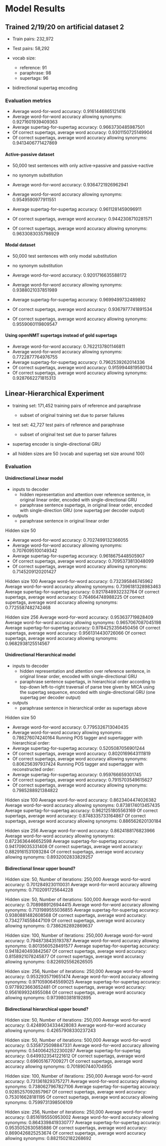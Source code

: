 # Model Results
## Trained 2/19/20 on artificial dataset 2

- Train pairs: 232,972
- Test pairs: 58,292

- vocab size:
  - reference: 91
  - paraphrase: 98
  - supertags: 96 

- bidirectional supertag encoding

### Evaluation metrics
- Average word-for-word accuracy:  0.9161446865121416
- Average word-for-word accuracy allowing synonyms: 0.9271601939409363
- Average supertag-for-supertag accuracy:  0.9663730485987501
- Of correct supertags, average word accuracy:  0.9301150725149904
- Of correct supertags, average word accuracy allowing synonyms: 0.9413406771427869

#### Active-passive dataset
- 50,000 test sentences with only active->passive and passive->active
- no synonym substitution

- Average word-for-word accuracy:  0.9364721926962941
- Average word-for-word accuracy allowing synonyms: 0.9549590977911551
- Average supertag-for-supertag accuracy:  0.9611281459096911
- Of correct supertags, average word accuracy:  0.9442308710281571
- Of correct supertags, average word accuracy allowing synonyms: 0.9633083035798929

#### Modal dataset
- 50,000 test sentences with only modal substitution
- no synonym substitution

- Average word-for-word accuracy:  0.9201716635588172
- Average word-for-word accuracy allowing synonyms: 0.9388021037851989
- Average supertag-for-supertag accuracy:  0.9699499732489892
- Of correct supertags, average word accuracy:  0.9367977741891534
- Of correct supertags, average word accuracy allowing synonyms: 0.9559060119809547

#### Using openNMT supertags instead of gold supertags
- Average word-for-word accuracy:  0.7622137801146811
- Average word-for-word accuracy allowing synonyms: 0.7722877764976755
- Average supertag-for-supertag accuracy:  0.7962539262014336
- Of correct supertags, average word accuracy:  0.9159944819580134
- Of correct supertags, average word accuracy allowing synonyms: 0.9287662271815313

## Linear-Hierarchical Experiment
- training set: 171,452 training pairs of reference and paraphrase
  - subset of original training set due to parser failures

- test set: 42,727 test pairs of reference and paraphrase
  - subset of original test set due to parser failures

- supertag encoder is single-directional GRU
- all hidden sizes are 50 (vocab and supertag set size around 100)

### Evaluation

#### Unidirectional Linear model
- inputs to decoder
  - hidden representation and attention over reference sentence, in original linear order, encoded with single-directional GRU
  - paraphrase sentence supertags, in original linear order, encoded with single-direction GRU (one supertag per decoder output)
- outputs
  - paraphrase sentence in original linear order

Hidden size 50
- Average word-for-word accuracy:  0.7027499132366055
- Average word-for-word accuracy allowing synonyms: 0.7076095100149342
- Average supertag-for-supertag accuracy:  0.9618675448505907
- Of correct supertags, average word accuracy:  0.7095373813048099
- Of correct supertags, average word accuracy allowing synonyms: 0.7145209120201427

Hidden size 100
Average word-for-word accuracy:  0.732395846745962
Average word-for-word accuracy allowing synonyms: 0.7396181328983463
Average supertag-for-supertag accuracy:  0.9217848932232764
Of correct supertags, average word accuracy:  0.764664748988225
Of correct supertags, average word accuracy allowing synonyms: 0.7725587482742468

Hidden size 256
Average word-for-word accuracy:  0.953637719828409
Average word-for-word accuracy allowing synonyms: 0.9657067087045198
Average supertag-for-supertag accuracy:  0.9784252356450456
Of correct supertags, average word accuracy:  0.9561314430726066
Of correct supertags, average word accuracy allowing synonyms: 0.9682938125514567

#### Unidirectional Hierarchical model
- inputs to decoder
  - hidden representation and attention over reference sentence, in original linear order, encoded with single-directional GRU
  - paraphrase sentence supertags, in hierarchical order according to top-down left-to-right traversal of parse tree given by MICA using the supertag sequence, encoded with single-directional GRU (one supertag per decoder output)
- outputs
  - paraphrase sentence in hierarchical order as supertags above

Hidden size 50
- Average word-for-word accuracy:  0.7795326713040435
- Average word-for-word accuracy allowing synonyms: 0.786276074240164
Running POS tagger and supertagger with hierarchical order:
- Average supertag-for-supertag accuracy:  0.5205087056901244
- Of correct supertags, average word accuracy:  0.8020169643111819
- Of correct supertags, average word accuracy allowing synonyms: 0.806256397937424
Running POS tagger and supertagger with reconstructed order:
- Average supertag-for-supertag accuracy:  0.959766659301745
- Of correct supertags, average word accuracy:  0.7915703549615627
- Of correct supertags, average word accuracy allowing synonyms: 0.7985288921384822

Hidden size 100
Average word-for-word accuracy:  0.8623404474026382
Average word-for-word accuracy allowing synonyms: 0.8738174013457435
Average supertag-for-supertag accuracy:  0.9621251805563169
Of correct supertags, average word accuracy:  0.8748335733164867
Of correct supertags, average word accuracy allowing synonyms: 0.886562620130184

Hidden size 256
Average word-for-word accuracy:  0.8624188176823966
Average word-for-word accuracy allowing synonyms: 0.8723636446652598
Average supertag-for-supertag accuracy:  0.941709035331408
Of correct supertags, average word accuracy:  0.8829161531093284
Of correct supertags, average word accuracy allowing synonyms: 0.8932002833829257

#### Bidirectional linear upper bound?
Hidden size: 50, Number of iterations: 250,000
Average word-for-word accuracy:  0.7012849230110031
Average word-for-word accuracy allowing synonyms: 0.7102091725644228

Hidden size: 50, Number of iterations: 500,000
Average word-for-word accuracy:  0.7089889126944415
Average word-for-word accuracy allowing synonyms: 0.7131989555036855
Average supertag-for-supertag accuracy:  0.9380881482608568
Of correct supertags, average word accuracy:  0.7342774558447109
Of correct supertags, average word accuracy allowing synonyms: 0.7386262892869637

Hidden size: 100, Number of iterations: 250,000
Average word-for-word accuracy:  0.7948738435193787
Average word-for-word accuracy allowing synonyms: 0.8013560528491577
Average supertag-for-supertag accuracy:  0.9418240493842567
Of correct supertags, average word accuracy:  0.8158921078245877
Of correct supertags, average word accuracy allowing synonyms: 0.8226925562626505

Hidden size: 256, Number of iterations: 250,000
Average word-for-word accuracy:  0.9532935719651474
Average word-for-word accuracy allowing synonyms: 0.9710590645569025
Average supertag-for-supertag accuracy:  0.9778923663652481
Of correct supertags, average word accuracy:  0.9561699324955084
Of correct supertags, average word accuracy allowing synonyms: 0.9739803818192895

#### Bidirectional hierarchical upper bound?
Hidden size: 50, Number of iterations: 250,000
Average word-for-word accuracy:  0.42489034334428083
Average word-for-word accuracy allowing synonyms: 0.42657908330237243

Hidden size: 50, Number of iterations: 500,000
Average word-for-word accuracy:  0.5358725098847331
Average word-for-word accuracy allowing synonyms: 0.5400642522300287
Average supertag-for-supertag accuracy:  0.6499323541221612
Of correct supertags, average word accuracy:  0.696051677009271
Of correct supertags, average word accuracy allowing synonyms: 0.7018907440704955

Hidden size: 100, Number of iterations: 250,000
Average word-for-word accuracy:  0.7313618293757271
Average word-for-word accuracy allowing synonyms: 0.7380627967827106
Average supertag-for-supertag accuracy:  0.9285257092857967
Of correct supertags, average word accuracy:  0.753016628181195
Of correct supertags, average word accuracy allowing synonyms: 0.7599731398506109

Hidden size: 256, Number of iterations: 250,000
Average word-for-word accuracy:  0.8516195550953002
Average word-for-word accuracy allowing synonyms: 0.8643398419330777
Average supertag-for-supertag accuracy:  0.9535052630585886
Of correct supertags, average word accuracy:  0.8690426825253674
Of correct supertags, average word accuracy allowing synonyms: 0.8821502182268692